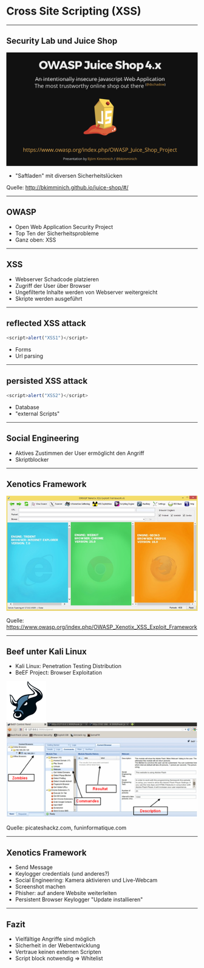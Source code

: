 ﻿
# Cross Site Scripting (XSS)

---

## Security Lab und Juice Shop
![cat](img/owasp_juice_shop.png)
* "Saftladen" mit diversen Sicherheitslücken

Quelle: http://bkimminich.github.io/juice-shop/#/


---

## OWASP

* Open Web Application Security Project
* Top Ten der Sicherheitsprobleme
* Ganz oben: XSS

---


## XSS

* Webserver Schadcode platzieren
* Zugriff der User über Browser
* Ungefilterte Inhalte werden von Webserver weitergreicht
* Skripte werden ausgeführt

---

## reflected XSS attack
```javascript
<script>alert("XSS1")</script>
```
* Forms
* Url parsing

---

## persisted XSS attack
```javascript
<script>alert("XSS2")</script>
```
* Database
* "external Scripts"

---

## Social Engineering
* Aktives Zustimmen der User ermöglicht den Angriff
* Skriptblocker

---

## Xenotics Framework
![cat](img/Xenotix.jpg)

Quelle: https://www.owasp.org/index.php/OWASP_Xenotix_XSS_Exploit_Framework

---

## Beef unter Kali Linux
* Kali Linux: Penetration Testing Distribution
* BeEF Project: Browser Exploitation

![cat](img/beef.png)
![cat](img/beef_panel.png)

Quelle: picateshackz.com, funinformatique.com 

---

## Xenotics Framework
* Send Message
* Keylogger credentials (und anderes?)
* Social Engineering: Kamera aktivieren und Live-Webcam
* Screenshot machen
* Phisher: auf andere Website weiterleiten
* Persistent Browser Keylogger "Update installieren"

---

## Fazit
* Vielfältige Angriffe sind möglich
* Sicherheit in der Webentwicklung
* Vertraue keinen externen Scripten
* Script block notwendig => Whitelist
